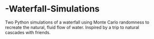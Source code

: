 # -Waterfall-Simulations
Two Python simulations of a waterfall using Monte Carlo randomness to recreate the natural, fluid flow of water. Inspired by a trip to natural cascades with friends.
